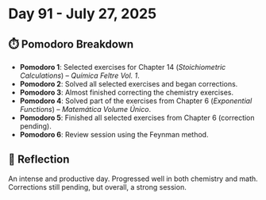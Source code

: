 # Day 91 - July 27, 2025

## ⏱️ Pomodoro Breakdown

- **Pomodoro 1**: Selected exercises for Chapter 14 (*Stoichiometric Calculations*) – *Química Feltre Vol. 1*.
- **Pomodoro 2**: Solved all selected exercises and began corrections.
- **Pomodoro 3**: Almost finished correcting the chemistry exercises.
- **Pomodoro 4**: Solved part of the exercises from Chapter 6 (*Exponential Functions*) – *Matemática Volume Único*.
- **Pomodoro 5**: Finished all selected exercises from Chapter 6 (correction pending).
- **Pomodoro 6**: Review session using the Feynman method.

## 💬 Reflection

An intense and productive day. Progressed well in both chemistry and math. Corrections still pending, but overall, a strong session.
